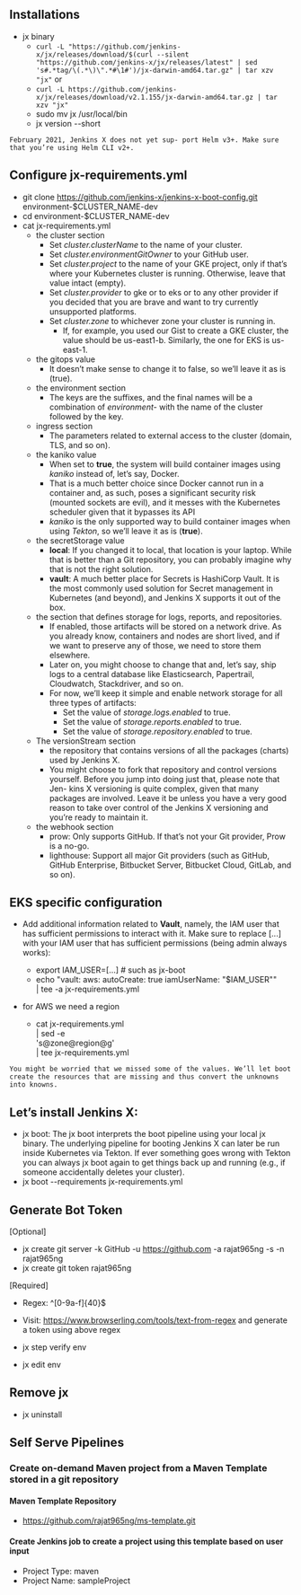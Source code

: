 

## Installations
- jx binary
   - ```curl -L "https://github.com/jenkins-x/jx/releases/download/$(curl --silent "https://github.com/jenkins-x/jx/releases/latest" | sed 's#.*tag/\(.*\)\".*#\1#')/jx-darwin-amd64.tar.gz" | tar xzv "jx"```
   or
   - ```curl -L https://github.com/jenkins-x/jx/releases/download/v2.1.155/jx-darwin-amd64.tar.gz | tar xzv "jx"```
   - sudo mv jx /usr/local/bin
   - jx version --short

```
February 2021, Jenkins X does not yet sup- port Helm v3+. Make sure that you’re using Helm CLI v2+.
``` 

## Configure jx-requirements.yml
- git clone  https://github.com/jenkins-x/jenkins-x-boot-config.git  environment-$CLUSTER_NAME-dev
- cd environment-$CLUSTER_NAME-dev
- cat jx-requirements.yml
  - the cluster section
    - Set *cluster.clusterName* to the name of your cluster.
    - Set *cluster.environmentGitOwner* to your GitHub user.
    - Set *cluster.project* to the name of your GKE project, only if that’s where your Kubernetes cluster is running. Otherwise, leave that value intact (empty).
    - Set *cluster.provider* to gke or to eks or to any other provider if you decided that you are brave and want to try currently unsupported platforms.
    - Set *cluster.zone* to whichever zone your cluster is running in.
      - If, for example, you used our Gist to create a GKE cluster, the value should be us-east1-b. Similarly, the one for EKS is us-east-1.
  - the gitops value
    - It doesn’t make sense to change it to false, so we’ll leave it as is (true).
  - the environment section
    - The keys are the suffixes, and the final names will be a combination of *environment-* with the name of the cluster followed by the key.
  - ingress section
    - The parameters related to external access to the cluster (domain, TLS, and so on).
  - the kaniko value
    - When set to **true**, the system will build container images using *kaniko* instead of, let’s say, Docker.
    - That is a much better choice since Docker cannot run in a container and, as such, poses a significant security risk (mounted sockets are evil), and it messes with the Kubernetes scheduler given that it bypasses its API
    - *kaniko* is the only supported way to build container images when using *Tekton*, so we’ll leave it as is (**true**).
  - the secretStorage value
    - **local**: If you changed it to local, that location is your laptop. While that is better than a Git repository, you can probably imagine why that is not the right solution.
    - **vault**: A much better place for Secrets is HashiCorp Vault. It is the most commonly used solution for Secret management in Kubernetes (and beyond), and Jenkins X supports it out of the box.
  - the section that defines storage for logs, reports, and repositories.
    - If enabled, those artifacts will be stored on a network drive. As you already know, containers and nodes are short lived, and if we want to preserve any of those, we need to store them elsewhere.
    - Later on, you might choose to change that and, let’s say, ship logs to a central database like Elasticsearch, Papertrail, Cloudwatch, Stackdriver, and so on.
    - For now, we’ll keep it simple and enable network storage for all three types of artifacts:
      - Set the value of *storage.logs.enabled* to true.
      - Set the value of *storage.reports.enabled* to true.
      - Set the value of *storage.repository.enabled* to true.
  - The versionStream section
    - the repository that contains versions of all the packages (charts) used by Jenkins X.
    - You might choose to fork that repository and control versions yourself. Before you jump into doing just that, please note that Jen- kins X versioning is quite complex, given that many packages are involved. Leave it be unless you have a very good reason to take over control of the Jenkins X versioning and you’re ready to maintain it.
  - the webhook section
    - prow: Only supports GitHub. If that’s not your Git provider, Prow is a no-go.
    - lighthouse: Support all major Git providers (such as GitHub, GitHub Enterprise, Bitbucket Server, Bitbucket Cloud, GitLab, and so on).
    
    
## EKS specific configuration
- Add additional information related to **Vault**, namely, the IAM user that has sufficient permissions to interact with it. Make sure to replace [...] with your IAM user that has sufficient permissions (being admin always works):
  - export IAM_USER=[...] # such as jx-boot
  - echo "vault:
      aws:
        autoCreate: true
        iamUserName: \"$IAM_USER\"" \
        | tee -a jx-requirements.yml
        
- for AWS we need a region
  - cat jx-requirements.yml \
        | sed -e \
        's@zone@region@g' \
        | tee jx-requirements.yml
        

```
You might be worried that we missed some of the values. We’ll let boot create the resources that are missing and thus convert the unknowns into knowns.
```        

## Let’s install Jenkins X:
- jx boot: The jx boot interprets the boot pipeline using your local jx binary. The underlying pipeline for booting Jenkins X can later be run inside Kubernetes via Tekton. If ever something goes wrong with Tekton you can always jx boot again to get things back up and running (e.g., if someone accidentally deletes your cluster).
- jx boot --requirements jx-requirements.yml 

## Generate Bot Token
[Optional]
- jx create git server -k GitHub -u https://github.com -a rajat965ng -s <PersonalAccessToken> -n rajat965ng          
- jx create git token rajat965ng

[Required]
- Regex: ^[0-9a-f]{40}$
- Visit: https://www.browserling.com/tools/text-from-regex and generate a token using above regex

- jx step verify env
- jx edit env


## Remove jx
- jx uninstall


## Self Serve Pipelines

### Create on-demand Maven project from a Maven Template stored in a git repository

#### Maven Template Repository
- https://github.com/rajat965ng/ms-template.git

#### Create Jenkins job to create a project using this template based on user input
- Project Type: maven
- Project Name: sampleProject
